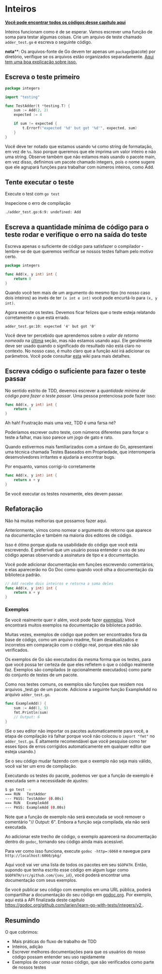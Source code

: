 # Inteiros

**[Você pode encontrar todos os códigos desse capítulo aqui](https://github.com/larien/learn-go-with-tests/tree/master/integers)**

Inteiros funcionam como é de se esperar. Vamos escrever uma função de soma para testar algumas coisas. Crie um arquivo de teste chamado `adder_test.go` e escreva o seguinte código.

**nota****: Os arquivos-fonte de Go devem ter apenas um `package`(pacote) por diretório, verifique se os arquivos estão organizados separadamente. [Aqui tem uma boa explicação sobre isso.](https://dave.cheney.net/2014/12/01/five-suggestions-for-setting-up-a-go-project)

## Escreva o teste primeiro

```go
package integers

import "testing"

func TestAdder(t *testing.T) {
    sum := Add(2, 2)
    expected := 4

    if sum != expected {
        t.Errorf("expected '%d' but got '%d'", expected, sum)
    }
}
```

Você deve ter notado que estamos usando `%d` como string de formatação, em vez de `%s`. Isso porque queremos que ele imprima um valor inteiro e não uma string.
Observe também que não estamos mais usando o pacote main, em vez disso, definimos um pacote chamado integers, pois o nome sugere que ele agrupará funções para trabalhar com números inteiros, como Add.

## Tente executar o teste

Execute o test com `go test`

Inspecione o erro de compilação

`./adder_test.go:6:9: undefined: Add`

## Escreva a quantidade mínima de código para o teste rodar e verifique o erro na saída do teste

Escreva apenas o suficiente de código para satisfazer o compilador - lembre-se de que queremos verificar se nossos testes falham pelo motivo certo.

```go
package integers

func Add(x, y int) int {
    return 0
}
```
Quando você tem mais de um argumento do mesmo tipo (no nosso caso dois inteiros) ao invés de ter `(x int e int)` você pode encurtá-lo para `(x, y int)`.

Agora execute os testes. Devemos ficar felizes que o teste esteja relatando corretamente o que está errado.

`adder_test.go:10: expected '4' but got '0'`

Você deve ter percebido que aprendemos sobre o _valor de retorno nomeado_ na [última](hello-world.md#one...last...refactor?) seção, mas não estamos usando aqui. Ele geralmente deve ser usado quando o significado do resultado não está claro no contexto. No nosso caso, é muito claro que a função `Add` irá adicionar os parâmetros. Você pode consultar [esta](https://github.com/golang/go/wiki/CodeReviewComments#named-result-parameters) wiki para mais detalhes.

## Escreva código o suficiente para fazer o teste passar

No sentido estrito de TDD, devemos escrever a _quantidade mínima de código para fazer o teste passar_. Uma pessoa pretenciosa pode fazer isso:

```go
func Add(x, y int) int {
    return 4
}
```
Ah hah! Frustração mais uma vez, TDD é uma farsa né?

Poderíamos escrever outro teste, com números diferentes para forçar o teste a falhar, mas isso parece um jogo de gato e rato.

Quando estivermos mais familiarizados com a sintaxe do Go, apresentarei uma técnica chamada Testes Baseados em Propriedade, que interromperia desenvolvedores irritantes e ajudaria a encontrar bugs.

Por enquanto, vamos corrigi-lo corretamente

```go
func Add(x, y int) int {
    return x + y
}
```

Se você executar os testes novamente, eles devem passar.

## Refatoração

Não há muitas melhorias que possamos fazer aqui.

Anteriormente, vimos como nomear o argumento de retorno que aparece na documentação e também na maioria dos editores de código.

Isso é ótimo porque ajuda na usabilidade do código que você está escrevendo. É preferível que um usuário possa entender o uso de seu código apenas observando a assinatura de tipo e a documentação.

Você pode adicionar documentação em funções escrevendo comentários, e elas aparecerão no Go Doc como quando você olha a documentação da biblioteca padrão.

```go
// Add recebe dois inteiros e retorna a soma deles
func Add(x, y int) int {
    return x + y
}
```

### Exemplos

Se você realmente quer ir além, você pode fazer [exemplos](https://blog.golang.org/examples). Você encontrará muitos exemplos na documentação da biblioteca padrão.

Muitas vezes, exemplos de código que podem ser encontrados fora da base de código, como um arquivo readme, ficam desatualizados e incorretos em comparação com o código real, porque eles não são verificados.

Os exemplos de Go são executados da mesma forma que os testes, para que você possa ter certeza de que eles refletem o que o código realmente faz.
Exemplos são compilados \(e opcionalmente executados\) como parte do conjunto de testes de um pacote.

Como nos testes comuns, os exemplos são funções que residem nos arquivos \_test.go de um pacote. Adicione a seguinte função ExampleAdd no arquivo `adder_test.go`.

```go
func ExampleAdd() {
    sum := Add(1, 5)
    fmt.Println(sum)
    // Output: 6
}
```
(Se o seu editor não importar os pacotes automaticamente para você, a etapa de compilação irá falhar porque você não colocou o `import "fmt"` no `adder_test.go`. É altamente recomendável que você pesquise como ter esses tipos de erros corrigidos automaticamente em qualquer editor que esteja usando.)

Se o seu código mudar fazendo com que o exemplo não seja mais válido, você vai ter um erro de compilação.

Executando os testes do pacote, podemos ver que a função de exemplo é executada sem a necessidade de ajustes:

```bash
$ go test -v
=== RUN   TestAdder
--- PASS: TestAdder (0.00s)
=== RUN   ExampleAdd
--- PASS: ExampleAdd (0.00s)
```

Note que a função de exemplo não será executada se você remover o comentário "// Output: 6". Embora a função seja compilada, ela não será executada.

Ao adicionar este trecho de código, o exemplo aparecerá na documentação dentro do `godoc`, tornando seu código ainda mais acessível.

Para ver como isso funciona, execute `godoc -http=:6060` e navegue para `http://localhost:6060/pkg/`

Aqui você vai ver uma lista de todos os pacotes em seu `$GOPATH`. Então, supondo que tenha escrito esse código em algum lugar como `$GOPATH/src/github.com/{seu_id}`, você poderá encontrar uma documentação com seus exemplos.

Se você publicar seu código com exemplos em uma URL pública, poderá compartilhar a documentação do seu código em [godoc.org](https://godoc.org). Por exemplo, aqui está a API finalizada deste capítulo [https://godoc.org/github.com/larien/learn-go-with-tests/integers/v2 ](https://godoc.org/github.com/larien/learn-go-with-tests/integers/v2).

## Resumindo

O que cobrimos:

* Mais práticas do fluxo de trabalho de TDD
* Inteiros, adição
* Escrever melhores documentações para que os usuários do nosso código possam entender seu uso rapidamente
* Exemplos de como usar nosso código, que são verificados como parte de nossos testes
